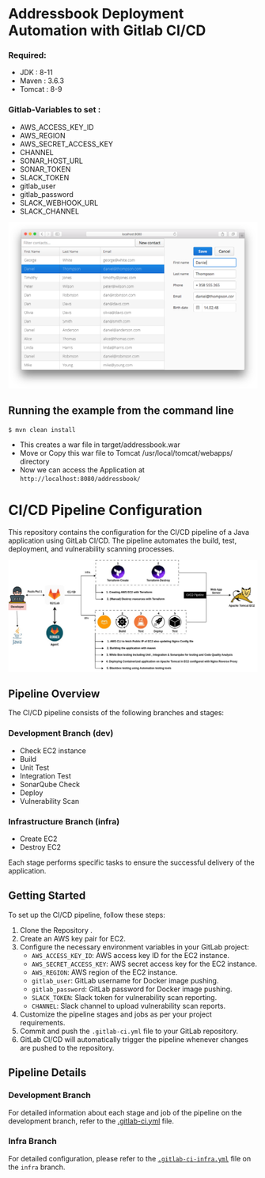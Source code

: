 **Addressbook Deployment Automation with Gitlab CI/CD**
=======================================================

### **Required:**
* JDK : 8-11
* Maven : 3.6.3
* Tomcat : 8-9

### **Gitlab-Variables to set :**
* AWS_ACCESS_KEY_ID
* AWS_REGION
* AWS_SECRET_ACCESS_KEY
* CHANNEL
* SONAR_HOST_URL
* SONAR_TOKEN
* SLACK_TOKEN
* gitlab_user
* gitlab_password
* SLACK_WEBHOOK_URL
* SLACK_CHANNEL

![Addressbook Screenshot](addressbook_screenshot.png "Addressbook Screenshot")


**Running the example from the command line** 
-------------------
```
$ mvn clean install
```
* This creates a war file in target/addressbook.war
* Move or Copy this war file to Tomcat /usr/local/tomcat/webapps/ directory
* Now we can access the Application at `http://localhost:8080/addressbook/`

# CI/CD Pipeline Configuration

This repository contains the configuration for the CI/CD pipeline of a Java application using GitLab CI/CD. The pipeline automates the build, test, deployment, and vulnerability scanning processes.

![](Pipeline-Diagram.jpg)

## Pipeline Overview

The CI/CD pipeline consists of the following branches and stages:

### Development Branch (dev)

- Check EC2 instance
- Build
- Unit Test
- Integration Test
- SonarQube Check
- Deploy
- Vulnerability Scan

### Infrastructure Branch (infra)

- Create EC2
- Destroy EC2

Each stage performs specific tasks to ensure the successful delivery of the application.

## Getting Started

To set up the CI/CD pipeline, follow these steps:

1. Clone the Repository .
2. Create an AWS key pair for EC2.
2. Configure the necessary environment variables in your GitLab project:
    - `AWS_ACCESS_KEY_ID`: AWS access key ID for the EC2 instance.
    - `AWS_SECRET_ACCESS_KEY`: AWS secret access key for the EC2 instance.
    - `AWS_REGION`: AWS region of the EC2 instance.
    - `gitlab_user`: GitLab username for Docker image pushing.
    - `gitlab_password`: GitLab password for Docker image pushing.
    - `SLACK_TOKEN`: Slack token for vulnerability scan reporting.
    - `CHANNEL`: Slack channel to upload vulnerability scan reports.
3. Customize the pipeline stages and jobs as per your project requirements.
4. Commit and push the `.gitlab-ci.yml` file to your GitLab repository.
5. GitLab CI/CD will automatically trigger the pipeline whenever changes are pushed to the repository.

## Pipeline Details

### Development Branch

For detailed information about each stage and job of the pipeline on the development branch, refer to the [.gitlab-ci.yml](.gitlab-ci.yml) file.

### Infra Branch

For detailed configuration, please refer to the [`.gitlab-ci-infra.yml`](https://gitlab.com/om-projects/project-one/-/blob/infra/.gitlab-ci.yml?ref_type=heads) file on the `infra` branch.
